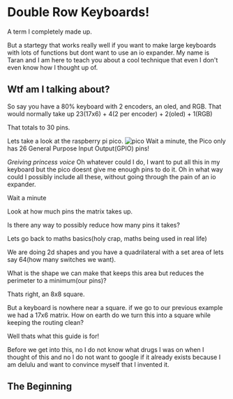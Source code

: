 # Double Row Keyboards!
A term I completely made up.

But a startegy that works really well if you want to make large keyboards with lots of functions but dont want to use an io expander.
My name is Taran and I am here to teach you about a cool technique that even I don't even know how I thought up of.

## Wtf am I talking about?
So say you have a 80% keyboard with 2 encoders, an oled, and RGB. That would normally take up 23(17x6) + 4(2 per encoder) + 2(oled) + 1(RGB)

That totals to 30 pins.

Lets take a look at the raspberry pi pico.
![pico](./assets/pico.png)
Wait a minute, the Pico only has 26 General Purpose Input Output(GPIO) pins!

*Greiving princess voice* Oh whatever could I do, I want to put all this in my keyboard but the pico doesnt give me enough pins to do it. Oh in what way could I possibly include all these, without going through the pain of an io expander.

Wait a minute

Look at how much pins the matrix takes up.

Is there any way to possibly reduce how many pins it takes?

Lets go back to maths basics(holy crap, maths being used in real life)

We are doing 2d shapes and you have a quadrilateral with a set area of lets say 64(how many switches we want).

What is the shape we can make that keeps this area but reduces the perimeter to a minimum(our pins)?

Thats right, an 8x8 square.

But a keyboard is nowhere near a square. if we go to our previous example we had a 17x6 matrix. How on earth do we turn this into a square while keeping the routing clean?

Well thats what this guide is for!

Before we get into this, no I do not know what drugs I was on when I thought of this and no I do not want to google if it already exists because I am delulu and want to convince myself that I invented it.

## The Beginning

